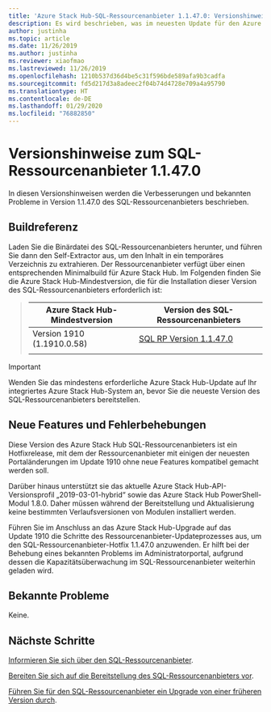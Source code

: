 ```yaml
---
title: 'Azure Stack Hub-SQL-Ressourcenanbieter 1.1.47.0: Versionshinweise'
description: Es wird beschrieben, was im neuesten Update für den Azure Stack Hub-SQL-Ressourcenanbieter enthalten ist, z. B. bekannte Probleme und der Downloadort.
author: justinha
ms.topic: article
ms.date: 11/26/2019
ms.author: justinha
ms.reviewer: xiaofmao
ms.lastreviewed: 11/26/2019
ms.openlocfilehash: 1210b537d36d4be5c31f596bde589afa9b3cadfa
ms.sourcegitcommit: fd5d217d3a8adeec2f04b74d4728e709a4a95790
ms.translationtype: HT
ms.contentlocale: de-DE
ms.lasthandoff: 01/29/2020
ms.locfileid: "76882850"
---
```

# <a name="sql-resource-provider-11470-release-notes"></a>Versionshinweise zum SQL-Ressourcenanbieter 1.1.47.0

In diesen Versionshinweisen werden die Verbesserungen und bekannten Probleme in Version 1.1.47.0 des SQL-Ressourcenanbieters beschrieben.

## <a name="build-reference"></a>Buildreferenz
Laden Sie die Binärdatei des SQL-Ressourcenanbieters herunter, und führen Sie dann den Self-Extractor aus, um den Inhalt in ein temporäres Verzeichnis zu extrahieren. Der Ressourcenanbieter verfügt über einen entsprechenden Minimalbuild für Azure Stack Hub. Im Folgenden finden Sie die Azure Stack Hub-Mindestversion, die für die Installation dieser Version des SQL-Ressourcenanbieters erforderlich ist:

> |Azure Stack Hub-Mindestversion|Version des SQL-Ressourcenanbieters|
> |-----|-----|
> |Version 1910 (1.1910.0.58)|[SQL RP Version 1.1.47.0](https://aka.ms/azurestacksqlrp11470)|  
> |     |     |

> [!IMPORTANT]
> Wenden Sie das mindestens erforderliche Azure Stack Hub-Update auf Ihr integriertes Azure Stack Hub-System an, bevor Sie die neueste Version des SQL-Ressourcenanbieters bereitstellen.

## <a name="new-features-and-fixes"></a>Neue Features und Fehlerbehebungen

Diese Version des Azure Stack Hub SQL-Ressourcenanbieters ist ein Hotfixrelease, mit dem der Ressourcenanbieter mit einigen der neuesten Portaländerungen im Update 1910 ohne neue Features kompatibel gemacht werden soll.

Darüber hinaus unterstützt sie das aktuelle Azure Stack Hub-API-Versionsprofil „2019-03-01-hybrid“ sowie das Azure Stack Hub PowerShell-Modul 1.8.0. Daher müssen während der Bereitstellung und Aktualisierung keine bestimmten Verlaufsversionen von Modulen installiert werden.

Führen Sie im Anschluss an das Azure Stack Hub-Upgrade auf das Update 1910 die Schritte des Ressourcenanbieter-Updateprozesses aus, um den SQL-Ressourcenanbieter-Hotfix 1.1.47.0 anzuwenden. Er hilft bei der Behebung eines bekannten Problems im Administratorportal, aufgrund dessen die Kapazitätsüberwachung im SQL-Ressourcenanbieter weiterhin geladen wird.

## <a name="known-issues"></a>Bekannte Probleme

Keine.

## <a name="next-steps"></a>Nächste Schritte
[Informieren Sie sich über den SQL-Ressourcenanbieter](azure-stack-sql-resource-provider.md).

[Bereiten Sie sich auf die Bereitstellung des SQL-Ressourcenanbieters vor](azure-stack-sql-resource-provider-deploy.md#prerequisites).

[Führen Sie für den SQL-Ressourcenanbieter ein Upgrade von einer früheren Version durch](azure-stack-sql-resource-provider-update.md). 
